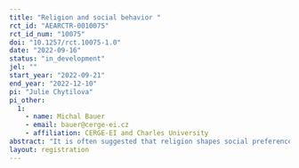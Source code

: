 ```yaml
---
title: "Religion and social behavior "
rct_id: "AEARCTR-0010075"
rct_id_num: "10075"
doi: "10.1257/rct.10075-1.0"
date: "2022-09-16"
status: "in_development"
jel: ""
start_year: "2022-09-21"
end_year: "2022-12-10"
pi: "Julie Chytilova"
pi_other:
  1:
    - name: Michal Bauer
    - email: bauer@cerge-ei.cz
    - affiliation: CERGE-EI and Charles University
abstract: "It is often suggested that religion shapes social preferences. It may contribute to both pro-social behavior among church members, but also to a greater animosity and conflicts across religious boundaries. In this project, we will study what type of social preferences religious leaders try to instill among church members. Specifically, whether they aim to instill not only in-group altruism but also hostility to members of other churches or non-religious people. We will experimentally elicit measures of pro-social and anti-social preferences towards members of various churches among a sample of religious leaders and congregants of their churches."
layout: registration
---
```


